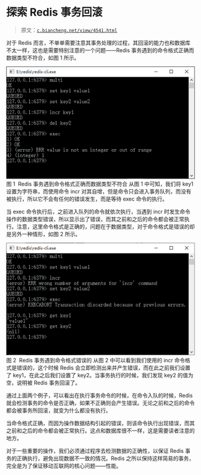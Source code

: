 # 探索 Redis 事务回滚

> 原文：[`c.biancheng.net/view/4541.html`](http://c.biancheng.net/view/4541.html)

对于 Redis 而言，不单单需要注意其事务处理的过程，其回滚的能力也和数据库不太一样，这也是需要特别注意的一个问题——Redis 事务遇到的命令格式正确而数据类型不符合，如图 1 所示。

![Redis 事务遇到命令格式正确而数据类型不符合](img/a43d4f0e54c54a67f2496576e2d92069.png)
图 1  Redis 事务遇到命令格式正确而数据类型不符合
从图 1 中可知，我们将 key1 设置为字符串，而使用命令 incr 对其自增，但是命令只会进入事务队列，而没有被执行，所以它不会有任何的错误发生，而是等待 exec 命令的执行。

当 exec 命令执行后，之前进入队列的命令就依次执行，当遇到 incr 时发生命令操作的数据类型错误，所以显示出了错误，而其之前和之后的命令都会被正常执行。注意，这里命令格式是正确的，问题在于数据类型，对于命令格式是错误的却是另外一种情形，如图 2 所示。

![Redis 事务遇到命令格式错误的](img/4a25c903712ea8d5b627cc39e69c235f.png)
图 2  Redis 事务遇到命令格式错误的
从图 2 中可以看到我们使用的 incr 命令格式是错误的，这个时候 Redis 会立即检测出来并产生错误，而在此之前我们设置了 key1，在此之后我们设置了 key2。当事务执行的时候，我们发现 key2 的值为空，说明被 Redis 事务回滚了。

通过上面两个例子，可以看出在执行事务命令的时候，在命令入队的时候，Redis 就会检测事务的命令是否正确，如果不正确则会产生错误。无论之前和之后的命令都会被事务所回滚，就变为什么都没有执行。

当命令格式正确，而因为操作数据结构引起的错误，则该命令执行出现错误，而其之前和之后的命令都会被正常执行。这点和数据库很不一样，这是需要读者注意的地方。

对于一些重要的操作，我们必须通过程序去检测数据的正确性，以保证 Redis 事务的正确执行，避免出现数据不一致的情况。Redis 之所以保持这样简易的事务，完全是为了保证移动互联网的核心问题——性能。